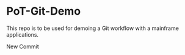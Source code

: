 # PoT-Git-Demo

This repo is to be used for demoing a Git workflow with a mainframe applications.

New Commit